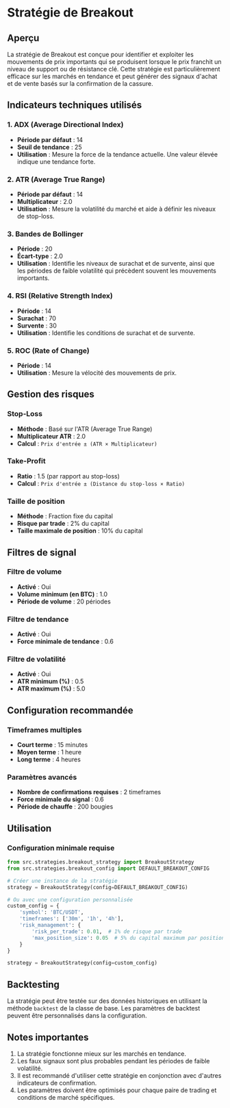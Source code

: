 # Stratégie de Breakout

## Aperçu
La stratégie de Breakout est conçue pour identifier et exploiter les mouvements de prix importants qui se produisent lorsque le prix franchit un niveau de support ou de résistance clé. Cette stratégie est particulièrement efficace sur les marchés en tendance et peut générer des signaux d'achat et de vente basés sur la confirmation de la cassure.

## Indicateurs techniques utilisés

### 1. ADX (Average Directional Index)
- **Période par défaut** : 14
- **Seuil de tendance** : 25
- **Utilisation** : Mesure la force de la tendance actuelle. Une valeur élevée indique une tendance forte.

### 2. ATR (Average True Range)
- **Période par défaut** : 14
- **Multiplicateur** : 2.0
- **Utilisation** : Mesure la volatilité du marché et aide à définir les niveaux de stop-loss.

### 3. Bandes de Bollinger
- **Période** : 20
- **Écart-type** : 2.0
- **Utilisation** : Identifie les niveaux de surachat et de survente, ainsi que les périodes de faible volatilité qui précèdent souvent les mouvements importants.

### 4. RSI (Relative Strength Index)
- **Période** : 14
- **Surachat** : 70
- **Survente** : 30
- **Utilisation** : Identifie les conditions de surachat et de survente.

### 5. ROC (Rate of Change)
- **Période** : 14
- **Utilisation** : Mesure la vélocité des mouvements de prix.

## Gestion des risques

### Stop-Loss
- **Méthode** : Basé sur l'ATR (Average True Range)
- **Multiplicateur ATR** : 2.0
- **Calcul** : `Prix d'entrée ± (ATR × Multiplicateur)`

### Take-Profit
- **Ratio** : 1.5 (par rapport au stop-loss)
- **Calcul** : `Prix d'entrée ± (Distance du stop-loss × Ratio)`

### Taille de position
- **Méthode** : Fraction fixe du capital
- **Risque par trade** : 2% du capital
- **Taille maximale de position** : 10% du capital

## Filtres de signal

### Filtre de volume
- **Activé** : Oui
- **Volume minimum (en BTC)** : 1.0
- **Période de volume** : 20 périodes

### Filtre de tendance
- **Activé** : Oui
- **Force minimale de tendance** : 0.6

### Filtre de volatilité
- **Activé** : Oui
- **ATR minimum (%)** : 0.5
- **ATR maximum (%)** : 5.0

## Configuration recommandée

### Timeframes multiples
- **Court terme** : 15 minutes
- **Moyen terme** : 1 heure
- **Long terme** : 4 heures

### Paramètres avancés
- **Nombre de confirmations requises** : 2 timeframes
- **Force minimale du signal** : 0.6
- **Période de chauffe** : 200 bougies

## Utilisation

### Configuration minimale requise
```python
from src.strategies.breakout_strategy import BreakoutStrategy
from src.strategies.breakout_config import DEFAULT_BREAKOUT_CONFIG

# Créer une instance de la stratégie
strategy = BreakoutStrategy(config=DEFAULT_BREAKOUT_CONFIG)

# Ou avec une configuration personnalisée
custom_config = {
    'symbol': 'BTC/USDT',
    'timeframes': ['30m', '1h', '4h'],
    'risk_management': {
        'risk_per_trade': 0.01,  # 1% de risque par trade
        'max_position_size': 0.05  # 5% du capital maximum par position
    }
}

strategy = BreakoutStrategy(config=custom_config)
```

## Backtesting
La stratégie peut être testée sur des données historiques en utilisant la méthode `backtest` de la classe de base. Les paramètres de backtest peuvent être personnalisés dans la configuration.

## Notes importantes
1. La stratégie fonctionne mieux sur les marchés en tendance.
2. Les faux signaux sont plus probables pendant les périodes de faible volatilité.
3. Il est recommandé d'utiliser cette stratégie en conjonction avec d'autres indicateurs de confirmation.
4. Les paramètres doivent être optimisés pour chaque paire de trading et conditions de marché spécifiques.

